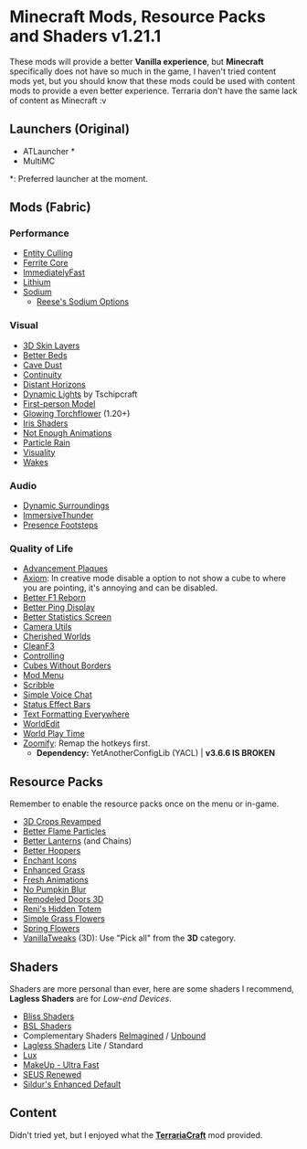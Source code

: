 # Minecraft Mods, Resource Packs and Shaders v1.21.1

These mods will provide a better **Vanilla experience**, but **Minecraft** specifically does not have so much in the game, I haven't tried content mods yet, but you should know that these mods could be used with content mods to provide a even better experience. Terraria don't have the same lack of content as Minecraft :v

## Launchers (Original)

- ATLauncher \*
- MultiMC

\*: Preferred launcher at the moment.

## Mods (Fabric)

### Performance

- [Entity Culling](https://modrinth.com/mod/entityculling)
- [Ferrite Core](https://modrinth.com/mod/ferrite-core)
- [ImmediatelyFast](https://modrinth.com/mod/immediatelyfast)
- [Lithium](https://modrinth.com/mod/lithium)
- [Sodium](https://modrinth.com/mod/sodium)
  - [Reese's Sodium Options](https://modrinth.com/mod/reeses-sodium-options)

### Visual

- [3D Skin Layers](https://modrinth.com/mod/3dskinlayers)
- [Better Beds](https://modrinth.com/mod/better-beds)
- [Cave Dust](https://modrinth.com/mod/cave-dust)
- [Continuity](https://modrinth.com/mod/continuity)
- [Distant Horizons](https://modrinth.com/mod/distanthorizons)
- [Dynamic Lights](https://modrinth.com/datapack/dynamic-lights) by Tschipcraft
- [First-person Model](https://modrinth.com/mod/first-person-model)
- [Glowing Torchflower](https://modrinth.com/mod/glowing-torchflower) (1.20+)
- [Iris Shaders](https://modrinth.com/mod/iris)
- [Not Enough Animations](https://modrinth.com/mod/not-enough-animations)
- [Particle Rain](https://modrinth.com/mod/particle-rain)
- [Visuality](https://modrinth.com/mod/visuality)
- [Wakes](https://modrinth.com/mod/wakes)

### Audio

- [Dynamic Surroundings](https://modrinth.com/mod/dynamicsurroundingsfabric)
- [ImmersiveThunder](https://modrinth.com/mod/immersivethunder)
- [Presence Footsteps](https://modrinth.com/mod/presence-footsteps)

### Quality of Life

- [Advancement Plaques](https://modrinth.com/mod/advancement-plaques)
- [Axiom](https://modrinth.com/mod/axiom): In creative mode disable a option to not show a cube to where you are pointing, it's annoying and can be disabled.
- [Better F1 Reborn](https://modrinth.com/mod/better-f1-reborn)
- [Better Ping Display](https://modrinth.com/mod/better-ping-display-fabric)
- [Better Statistics Screen](https://modrinth.com/mod/better-stats)
- [Camera Utils](https://modrinth.com/mod/camera-utils)
- [Cherished Worlds](https://modrinth.com/mod/cherished-worlds)
- [CleanF3](https://modrinth.com/mod/clean-f3)
- [Controlling](https://modrinth.com/mod/controlling)
- [Cubes Without Borders](https://modrinth.com/mod/cubes-without-borders)
- [Mod Menu](https://modrinth.com/mod/modmenu)
- [Scribble](https://modrinth.com/mod/scribble)
- [Simple Voice Chat](https://modrinth.com/plugin/simple-voice-chat)
- [Status Effect Bars](https://modrinth.com/mod/status-effect-bars)
- [Text Formatting Everywhere](https://modrinth.com/mod/text-formatting-everywhere)
- [WorldEdit](https://modrinth.com/plugin/worldedit)
- [World Play Time](https://modrinth.com/mod/world-play-time)
- [Zoomify](https://modrinth.com/mod/zoomify): Remap the hotkeys first.
  - **Dependency:** YetAnotherConfigLib (YACL) | **v3.6.6 IS BROKEN**

## Resource Packs

Remember to enable the resource packs once on the menu or in-game.

- [3D Crops Revamped](https://modrinth.com/resourcepack/3d-crops)
- [Better Flame Particles](https://modrinth.com/resourcepack/better-flame-particles)
- [Better Lanterns](https://modrinth.com/resourcepack/better-lanterns) (and Chains)
- [Better Hoppers](https://www.curseforge.com/minecraft/texture-packs/hoppers)
- [Enchant Icons](https://modrinth.com/resourcepack/enchant-icons-countxd)
- [Enhanced Grass](https://modrinth.com/resourcepack/enhanced-grass)
- [Fresh Animations](https://modrinth.com/resourcepack/fresh-animations)
- [No Pumpkin Blur](https://modrinth.com/resourcepack/no-pumpkin-blur)
- [Remodeled Doors 3D](https://modrinth.com/resourcepack/remodeled-doors)
- [Reni's Hidden Totem](https://www.curseforge.com/minecraft/texture-packs/renis-hidden-totem-invisible-totem-of-undying-for)
- [Simple Grass Flowers](https://modrinth.com/resourcepack/simple-grass-flowers)
- [Spring Flowers](https://modrinth.com/resourcepack/spring-flowers)
- [VanillaTweaks](https://vanillatweaks.net/picker/resource-packs/) (3D): Use "Pick all" from the **3D** category.

## Shaders

Shaders are more personal than ever, here are some shaders I recommend, **Lagless Shaders** are for _Low-end Devices_.

- [Bliss Shaders](https://modrinth.com/shader/bliss-shader)
- [BSL Shaders](https://modrinth.com/shader/bsl-shaders)
- Complementary Shaders [ReImagined](https://modrinth.com/shader/complementary-reimagined) / [Unbound](https://modrinth.com/shader/complementary-unbound)
- [Lagless Shaders](https://www.9minecraft.net/lagless-shaders-mod/) Lite / Standard
- [Lux](https://modrinth.com/shader/lux-v1)
- [MakeUp - Ultra Fast](https://modrinth.com/shader/makeup-ultra-fast-shaders)
- [SEUS Renewed](https://sonicether.com/shaders/download/renewed-v1-0-1/)
- [Sildur's Enhanced Default](https://www.curseforge.com/minecraft/shaders/sildurs-enhanced-default)

## Content

Didn't tried yet, but I enjoyed what the **[TerrariaCraft](https://modrinth.com/mod/terrariacraft)** mod provided.
